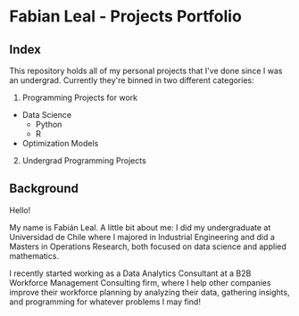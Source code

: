 # Fabian Leal -  Projects Portfolio
## Index
This repository holds all of my personal projects that I've done since I was an undergrad. Currently they're binned in two different categories:
1. Programming Projects for work
  - Data Science
    - Python
    - R
 - Optimization Models

2. Undergrad Programming Projects

## Background
Hello!

My name is Fabián Leal. A little bit about me: I did my undergraduate at Universidad de Chile where I majored in Industrial Engineering and did a Masters in Operations Research, both focused on data science and applied mathematics. 

I recently started working as a Data Analytics Consultant at a B2B Workforce Management Consulting firm, where I help other companies improve their workforce planning by analyzing their data, gathering insights, and programming for whatever problems I may find! 

